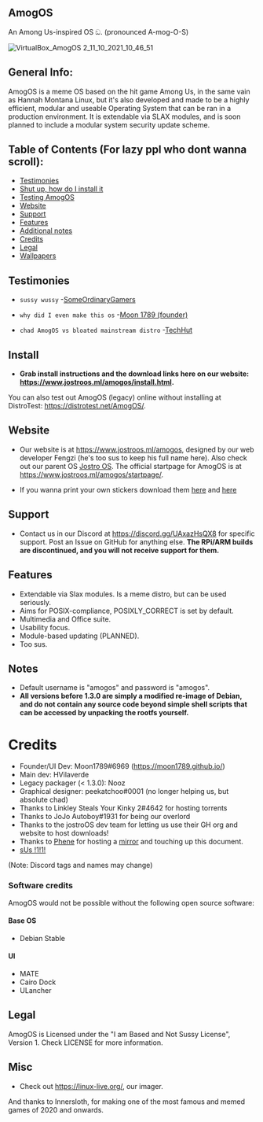 ## AmogOS
An Among Us-inspired OS ඞ. (pronounced A-mog-O-S)

![VirtualBox_AmogOS 2_11_10_2021_10_46_51](https://user-images.githubusercontent.com/68126718/136875158-9019cfc8-a63f-49f5-8963-674b20757692.png)

## General Info:  

AmogOS is a meme OS based on the hit game Among Us, in the same vain as Hannah Montana Linux, but it's also developed and made to be a highly efficient, modular and useable Operating System that can be ran in a production environment. It is extendable via SLAX modules, and is soon planned to include a modular system security update scheme.

## Table of Contents (For lazy ppl who dont wanna scroll):
- [Testimonies](#Testimonies)  
- [Shut up, how do I install it](#Install) <br>
- [Testing AmogOS](#Testing-AmogOS)  <br>
- [Website](#Website)  
- [Support](#Support)  
- [Features](#Features)  
- [Additional notes](#Notes)  
- [Credits](#Credits)  
- [Legal](#Legal)
- [Wallpapers](https://github.com/jostroOS/AmogOS-Wallpapers)  

## Testimonies

- `sussy wussy` -[SomeOrdinaryGamers](https://www.youtube.com/watch?v=ixLuhDxNktk)
  
- `why did I even make this os` -[Moon 1789 (founder)](https://www.youtube.com/watch?v=hkzYIwMYds8)
  
- `chad AmogOS vs bloated mainstream distro` -[TechHut](https://www.youtube.com/watch?v=ymYIJYb2hYI)  

## Install
- **Grab install instructions and the download links here on our website: https://www.jostroos.ml/amogos/install.html.**

You can also test out AmogOS (legacy) online without installing at DistroTest: https://distrotest.net/AmogOS/.

## Website
- Our website is at https://www.jostroos.ml/amogos, designed by our web developer Fengzi (he's too sus to keep his full name here). Also check out our parent OS [Jostro OS](https://github.com/jostroOS/jostro). The official startpage for AmogOS is at https://www.jostroos.ml/amogos/startpage/.

- If you wanna print your own stickers download them [here](https://cdn.discordapp.com/attachments/867502562953658428/867512035687530526/amog-icon.png) and [here](https://cdn.discordapp.com/attachments/867502562953658428/867871352035082300/amogoschip-sticker.png)

## Support
- Contact us in our Discord at https://discord.gg/UAxazHsQX8 for specific support. Post an Issue on GitHub for anything else. **The RPi/ARM builds are discontinued, and you will not receive support for them.**

## Features
- Extendable via Slax modules. Is a meme distro, but can be used seriously.
- Aims for POSIX-compliance, POSIXLY_CORRECT is set by default.
- Multimedia and Office suite.
- Usability focus.
- Module-based updating (PLANNED).
- Too sus.

## Notes

- Default username is "amogos" and password is "amogos".
- **All versions before 1.3.0 are simply a modified re-image of Debian, and do not contain any source code beyond simple shell scripts that can be accessed by unpacking the rootfs yourself.**

# Credits
- Founder/UI Dev: Moon1789#6969 (https://moon1789.github.io/)
- Main dev: HVilaverde
- Legacy packager (< 1.3.0): Nooz
- Graphical designer: peekatchoo#0001 (no longer helping us, but absolute chad)
- Thanks to Linkley Steals Your Kinky 2#4642 for hosting torrents
- Thanks to JoJo Autoboy#1931 for being our overlord
- Thanks to the jostroOS dev team for letting us use their GH org and website to host downloads!
- Thanks to [Phene](https://phene.dev) for hosting a [mirror](https://storage.phene.dev/amogos) and touching up this document.
- [sUs !1!1!](https://linustechtips.com/uploads/monthly_2021_03/1647043410_LinusWindowsXP.png.52fed85d600faa323ec2fa515d1b3ff7.png)

(Note: Discord tags and names may change)

### Software credits
AmogOS would not be possible without the following open source software:

#### Base OS  

- Debian Stable

#### UI  

- MATE
- Cairo Dock
- ULancher

## Legal

AmogOS is Licensed under the "I am Based and Not Sussy License", Version 1. Check LICENSE for more information.

## Misc  

- Check out https://linux-live.org/, our imager.  

And thanks to Innersloth, for making one of the most famous and memed games of 2020 and onwards.  
